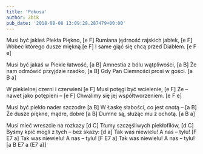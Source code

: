 ```yaml
---
title: 'Pokusa'
author: Zbik
pub_date: '2018-08-08 13:09:28.287479+00:00'
---
```


Musi być jakieś Piekła Piękno, [e F]
Rumiana jędrność rajskich jabłek, [e F]
Wobec którego dusze miękną [e F]
I same giąć się chcą przed Diabłem. [e F e]

Musi być jakaś w Piekle łatwość, [a B]
Amnestia z bólu wątpliwości, [a B]
Że nam odmówić przyjdzie rzadko, [a B]
Gdy Pan Ciemności prosi w gości. [a B a]

W piekielnej czerni i czerwieni [e F]
Musi potęgi być wcielenie, [e F]
Że – nawet jako potępieni – [e F]
Chwalimy się jej współtworzeniem. [e F e]

Musi być piekło nader szczodre [a B]
W Łaskę słabości, co jest cnotą – [a B]
Że dusze piękne, mądre, dobre [a B]
Dumne są, służąc mu z ochotą. [a B a]

Musi mieć wreszcie na rozkazy [d C]
Tłumy szczęśliwych piekłofilów, [d C]
Byśmy kpić mogli z tych – bez skazy: [d a]
Tak was niewielu! A nas – tylu! [F E7 a]
Tak was niewielu! A nas – tylu! [F E7 a]
Tak was niewielu! A nas – tylu! [a B E7 a (E7 a)]